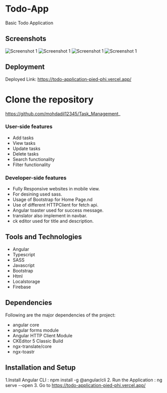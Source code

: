 # Todo-App
Basic Todo Application

## Screenshots
![Screenshot 1](./task_frontend/src/assets/home.png)
![Screenshot 1](./task_frontend/src/assets/task.png)
![Screenshot 1](./task_frontend/src/assets/login.png)
![Screenshot 1](./task_frontend/src/assets/signup.png)

## Deployment

Deployed Link: https://todo-application-pied-phi.vercel.app/

# Clone the repository

https://github.com/mohdadil12345/Task_Management_

### User-side features
- Add tasks
- View tasks
- Update tasks
- Delete tasks
- Search functionality
- Filter functionality

### Developer-side features

- Fully Responsive websites in mobile view.
- For desining used sass.
- Usage of Bootstrap for Home Page.nd
- Use of different HTTPClient for fetch api.
- Angular toaster used for success message.
-  translator also implement in navbar.
-  ck editor used for title and description.

## Tools and Technologies

- Angular
- Typescript
- SASS
- Javascript
- Bootstrap
- Html
- Localstorage
- Firebase

## Dependencies

Following are the major dependencies of the project:

- angular core
- angular forms module
- Angular HTTP Client Module
- CKEditor 5 Classic Build
- ngx-translate/core
- ngx-toastr

## Installation and Setup

1.Install Angular CLI : npm install -g @angular/cli
2. Run the Application : ng serve --open
3. Go to https://todo-application-pied-phi.vercel.app/


